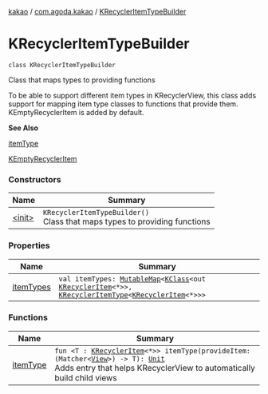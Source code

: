 [kakao](../../index.md) / [com.agoda.kakao](../index.md) / [KRecyclerItemTypeBuilder](.)

# KRecyclerItemTypeBuilder

`class KRecyclerItemTypeBuilder`

Class that maps types to providing functions

To be able to support different item types in KRecyclerView, this class
adds support for mapping item type classes to functions that provide them.
KEmptyRecyclerItem is added by default.

**See Also**

[itemType](item-type.md)

[KEmptyRecyclerItem](../-k-empty-recycler-item/index.md)

### Constructors

| Name | Summary |
|---|---|
| [&lt;init&gt;](-init-.md) | `KRecyclerItemTypeBuilder()`<br>Class that maps types to providing functions |

### Properties

| Name | Summary |
|---|---|
| [itemTypes](item-types.md) | `val itemTypes: `[`MutableMap`](https://kotlinlang.org/api/latest/jvm/stdlib/kotlin.collections/-mutable-map/index.html)`<`[`KClass`](https://kotlinlang.org/api/latest/jvm/stdlib/kotlin.reflect/-k-class/index.html)`<out `[`KRecyclerItem`](../-k-recycler-item/index.md)`<*>>, `[`KRecyclerItemType`](../-k-recycler-item-type/index.md)`<`[`KRecyclerItem`](../-k-recycler-item/index.md)`<*>>>` |

### Functions

| Name | Summary |
|---|---|
| [itemType](item-type.md) | `fun <T : `[`KRecyclerItem`](../-k-recycler-item/index.md)`<*>> itemType(provideItem: (Matcher<`[`View`](https://developer.android.com/reference/android/view/View.html)`>) -> T): `[`Unit`](https://kotlinlang.org/api/latest/jvm/stdlib/kotlin/-unit/index.html)<br>Adds entry that helps KRecyclerView to automatically build child views |
